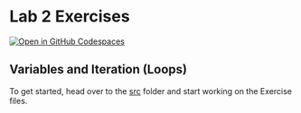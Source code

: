 # Lab 2 Exercises

[![Open in GitHub Codespaces](https://github.com/codespaces/badge.svg)](https://codespaces.new/HWU-F27SA-Java/Lab02_exercises/)

## Variables and Iteration (Loops)

To get started, head over to the [src](./src/) folder and start working on the Exercise files.